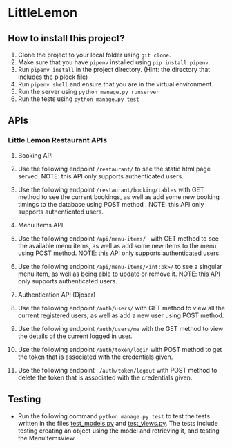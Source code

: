 # LittleLemon

## How to install this project?

1. Clone the project to your local folder using ` git clone `.
2. Make sure that you have `pipenv` installed using `pip install pipenv`.
3. Run `pipenv install` in the project directory. (Hint: the directory that includes the piplock file)
4. Run `pipenv shell` and ensure that you are in the virtual environment.
5. Run the server using `python manage.py runserver`
6. Run the tests using `python manage.py test`

## APIs

### Little Lemon Restaurant APIs

1. Booking API

  1. Use the following endpoint ` /restaurant/ ` to see the static html page served. NOTE: this API only supports authenticated users.
  2. Use the following endpoint ` /restaurant/booking/tables ` with GET method to see the current bookings, as well as add some new booking timings to the database using POST method . NOTE: this API only
     supports authenticated users.

2. Menu Items API
  
  1. Use the following endpoint `/api/menu-items/ ` with GET method to see the available menu items, as well as add some new items to the menu using POST method. NOTE: this API only supports authenticated users.
  2. Use the following endpoint ` /api/menu-items/<int:pk>/ ` to see a singular menu item, as well as being able to update or remove it. NOTE: this API only supports
     authenticated users.

3. Authentication API (Djoser)

  1. Use the following endpoint ` /auth/users/ ` with GET method to view all the current registered users, as well as add a new user using POST method.
  2. Use the following endpoint ` /auth/users/me ` with the GET method to view the details of the current logged in user.
  3. Use the following endpoint ` /auth/token/login ` with POST method to get the token that is associated with the credentials given.
  4. Use the following endpoint ` /auth/token/logout` with POST method to delete the token that is associated with the credentials given.

## Testing

- Run the following command ` python manage.py test ` to test the tests written in the files [test_models.py](https://github.com/MoazSamy/LittleLemon/blob/main/LittleLemonAPI/test_models.py) and [test_views.py](https://github.com/MoazSamy/LittleLemon/blob/main/LittleLemonAPI/test_views.py). The tests include testing creating an object using the model and retrieving it, and testing the MenuItemsView.

